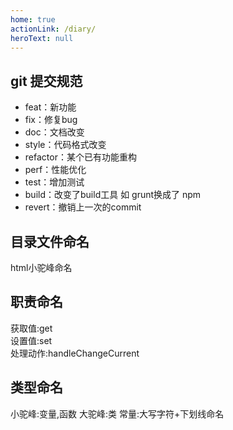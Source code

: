 ```yaml
---
home: true
actionLink: /diary/
heroText: null
---
```



## git 提交规范

- feat：新功能
- fix：修复bug
- doc：文档改变
- style：代码格式改变
- refactor：某个已有功能重构
- perf：性能优化
- test：增加测试
- build：改变了build工具 如 grunt换成了 npm
- revert：撤销上一次的commit ​​​​

## 目录文件命名

html小驼峰命名 

## 职责命名

获取值:get  
设置值:set  
处理动作:handleChangeCurrent

## 类型命名

小驼峰:变量,函数
大驼峰:类
常量:大写字符+下划线命名
